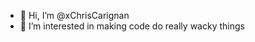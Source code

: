 - 👋 Hi, I’m @xChrisCarignan
- 👀 I’m interested in making code do really wacky things

<!---
xChrisCarignan/xChrisCarignan is a ✨ special ✨ repository because its `README.md` (this file) appears on your GitHub profile.
You can click the Preview link to take a look at your changes.
--->

